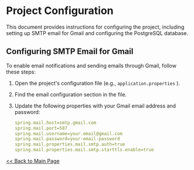 # Project Configuration

This document provides instructions for configuring the project, including setting up SMTP email for Gmail and configuring the PostgreSQL database.

## Configuring SMTP Email for Gmail

To enable email notifications and sending emails through Gmail, follow these steps:

1. Open the project's configuration file (e.g., `application.properties` ).

2. Find the email configuration section in the file.

3. Update the following properties with your Gmail email address and password:

   ```yaml
   spring.mail.host=smtp.gmail.com
   spring.mail.port=587
   spring.mail.username=your.email@gmail.com
   spring.mail.password=your-email-password
   spring.mail.properties.mail.smtp.auth=true
   spring.mail.properties.mail.smtp.starttls.enable=true


[<< Back to Main Page](../README.md)
